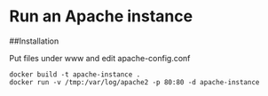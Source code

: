 # Run an Apache instance

##Installation

Put files under www and edit apache-config.conf

```
docker build -t apache-instance .
docker run -v /tmp:/var/log/apache2 -p 80:80 -d apache-instance
```
